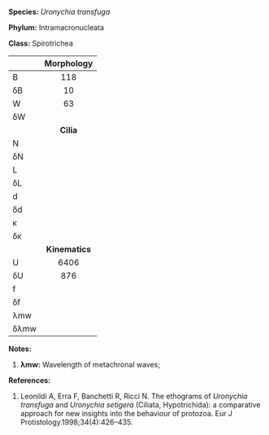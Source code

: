 **Species:** *Uronychia transfuga*

**Phylum:** Intramacronucleata

**Class:** Spirotrichea

|      | **Morphology** |
| :--- | :------------: |
| B    | 118 |
| δB   | 10 |
| W    | 63 |
| δW   |  |
|      | **Cilia** |
| N    |  |
| δN   |  |
| L    |  |
| δL   |  |
| d    |  |
| δd   |  |
| κ    |  |
| δκ   |  |
|      | **Kinematics** |
| U    | 6406 |
| δU   | 876 |
| f    |  |
| δf   |  |
| λmw  |  |
| δλmw |  |

**Notes:**

1. **λmw:** Wavelength of metachronal waves;

**References:**

1. Leonildi A, Erra F, Banchetti R, Ricci N.  The ethograms of *Uronychia transfuga* and *Uronychia setigera* (Ciliata, Hypotrichida):  a comparative approach for new insights into the behaviour of protozoa.  Eur J Protistology.1998;34(4):426–435.
